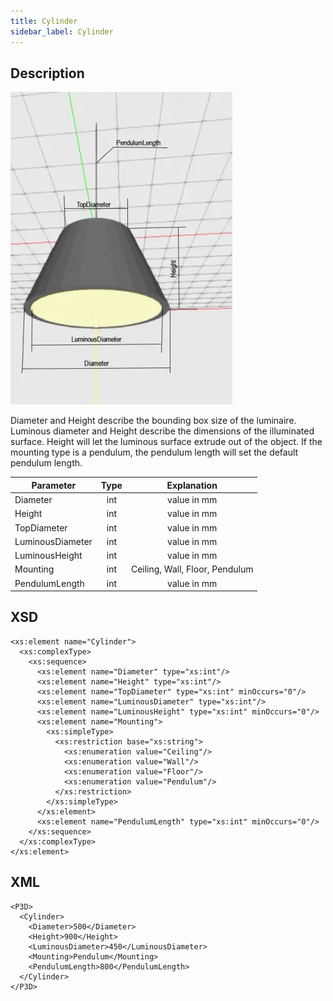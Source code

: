 ```yaml
---
title: Cylinder
sidebar_label: Cylinder
---
```


## Description

![Cylinder](/img/docs/geometry/parametric/cylinder.webp)

Diameter and Height describe the bounding box size of the luminaire.
Luminous diameter and Height describe the dimensions of the illuminated surface. Height will let the luminous surface extrude out of the object.
If the mounting type is a pendulum, the pendulum length will set the default pendulum length.

| Parameter        | Type |          Explanation           |
| ---------------- | :--: | :----------------------------: |
| Diameter         | int  |          value in mm           |
| Height           | int  |          value in mm           |
| TopDiameter      | int  |          value in mm           |
| LuminousDiameter | int  |          value in mm           |
| LuminousHeight   | int  |          value in mm           |
| Mounting         | int  | Ceiling, Wall, Floor, Pendulum |
| PendulumLength   | int  |          value in mm           |

## XSD

    <xs:element name="Cylinder">
      <xs:complexType>
        <xs:sequence>
          <xs:element name="Diameter" type="xs:int"/>
          <xs:element name="Height" type="xs:int"/>
          <xs:element name="TopDiameter" type="xs:int" minOccurs="0"/>
          <xs:element name="LuminousDiameter" type="xs:int"/>
          <xs:element name="LuminousHeight" type="xs:int" minOccurs="0"/>
          <xs:element name="Mounting">
            <xs:simpleType>
              <xs:restriction base="xs:string">
                <xs:enumeration value="Ceiling"/>
                <xs:enumeration value="Wall"/>
                <xs:enumeration value="Floor"/>
                <xs:enumeration value="Pendulum"/>
              </xs:restriction>
            </xs:simpleType>
          </xs:element>
          <xs:element name="PendulumLength" type="xs:int" minOccurs="0"/>
        </xs:sequence>
      </xs:complexType>
    </xs:element>

## XML

    <P3D>
      <Cylinder>
        <Diameter>500</Diameter>
        <Height>900</Height>
        <LuminousDiameter>450</LuminousDiameter>
        <Mounting>Pendulum</Mounting>
        <PendulumLength>800</PendulumLength>
      </Cylinder>
    </P3D>
